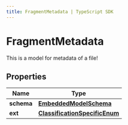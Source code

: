 ```yaml
---
title: FragmentMetadata | TypeScript SDK
---
```



# FragmentMetadata

This is a model for metadata of a file!

## Properties

Name | Type
------------ | -------------
**schema** | [**EmbeddedModelSchema**](EmbeddedModelSchema)
**ext** | [**ClassificationSpecificEnum**](ClassificationSpecificEnum)


